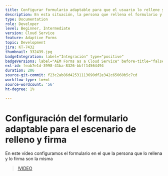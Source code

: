 ```yaml
---
title: Configurar formulario adaptable para que el usuario lo rellene y lo firme
description: En esta situación, la persona que rellena el formulario y el firmante son la misma persona.
type: Documentation
role: Developer
level: Beginner, Intermediate
version: Cloud Service
feature: Adaptive Forms
topic: Development
jira: KT-7432
thumbnail: 332439.jpg
badgeIntegration: label="Integración" type="positive"
badgeVersions: label="AEM Forms as a Cloud Service" before-title="false"
exl-id: feab7e1d-3998-41ba-8326-bbff14564494
duration: 206
source-git-commit: f23c2ab86d42531113690df2e342c65060b5c7cd
workflow-type: tm+mt
source-wordcount: '56'
ht-degree: 1%

---
```


# Configuración del formulario adaptable para el escenario de relleno y firma


En este vídeo configuramos el formulario en el que la persona que lo rellena y lo firma son la misma

>[!VIDEO](https://video.tv.adobe.com/v/332439?quality=12&learn=on)
